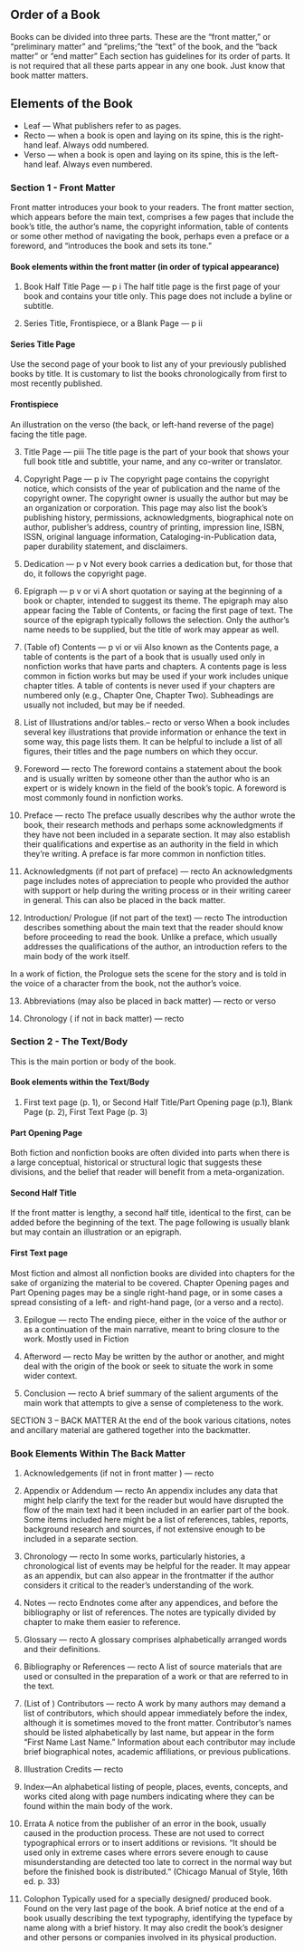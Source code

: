 ## Order of a Book
Books can be divided into three parts. These are the “front matter,” or “preliminary matter” and “prelims;”the “text” of the book, and the “back matter” or “end matter” Each section has guidelines for its order of parts. It is not required that all these parts appear in any one book. Just know that book matter matters.

## Elements of the Book

* Leaf — What publishers refer to as pages.
* Recto — when a book is open and laying on its spine, this is the right-hand leaf. Always odd numbered.
* Verso — when a book is open and laying on its spine, this is the left-hand leaf. Always even numbered.

### Section 1 - Front Matter
Front matter introduces your book to your readers. The front matter section, which appears before the main text, comprises a few pages that include the book’s title, the author’s name, the copyright information, table of contents or some other method of navigating the book,  perhaps even a preface or a foreword, and “introduces the book and sets its tone.”

#### Book elements within the front matter (in order of typical appearance)
1. Book Half Title Page — p i
The half title page is the first page of your book and contains your title only. This page does not include a byline or subtitle.

2. Series Title, Frontispiece, or a Blank Page — p ii

#### Series Title Page
Use the second page of your book to list any of your previously published books by title. It is customary to list the books chronologically from first to most recently published.

#### Frontispiece
An illustration on the verso (the back, or left-hand reverse of the page) facing the title page.

3. Title Page — piii
The title page is the part of your book that shows your full book title and subtitle, your name, and any co-writer or translator.

4. Copyright Page — p iv
The copyright page contains the copyright notice, which consists of the year of publication and the name of the copyright owner. The copyright owner is usually the author but may be an organization or corporation. This page may also list the book’s publishing history, permissions, acknowledgments, biographical note on author, publisher’s address, country of printing, impression line, ISBN, ISSN, original language information, Cataloging-in-Publication data, paper durability statement, and disclaimers.

5. Dedication — p v
Not every book carries a dedication but, for those that do, it follows the copyright page.

6. Epigraph — p v or vi
A short quotation or saying at the beginning of a book or chapter, intended to suggest its theme. The epigraph may also appear facing the Table of Contents, or facing the first page of text. The source of the epigraph typically follows the selection. Only the author’s name needs to be supplied, but the title of work may appear as well.

7. (Table of) Contents — p vi or vii
Also known as the Contents page, a table of contents is the part of a book that is usually used only in nonfiction works that have parts and chapters. A contents page is less common in fiction works but may be used if your work includes unique chapter titles. A table of contents is never used if your chapters are numbered only (e.g., Chapter One, Chapter Two). Subheadings are usually not included, but may be if needed.

8. List of Illustrations and/or tables.– recto or verso
When a book includes several key illustrations that provide information or enhance the text in some way, this page lists them. It can be helpful to include a list of all figures, their titles and the page numbers on which they occur.

9. Foreword — recto
The foreword contains a statement about the book and is usually written by someone other than the author who is an expert or is widely known in the field of the book’s topic. A foreword is most commonly found in nonfiction works.

10. Preface — recto
The preface usually describes why the author wrote the book, their research methods and perhaps some acknowledgments if they have not been included in a separate section. It may also establish their qualifications and expertise as an authority in the field in which they’re writing. A preface is far more common in nonfiction titles.

11. Acknowledgments (if not part of preface) — recto
An acknowledgments page includes notes of appreciation to people who provided the author with support or help during the writing process or in their writing career in general. This can also be placed in the back matter.

12. Introduction/ Prologue (if not part of the text) — recto
The introduction describes something about the main text that the reader should know before proceeding to read the book. Unlike a preface, which usually addresses the qualifications of the author, an introduction refers to the main body of the work itself.

In a work of fiction, the Prologue sets the scene for the story and is told in the voice of a character from the book, not the author’s voice.

13. Abbreviations (may also be placed in back matter) — recto or verso

14. Chronology ( if not in back matter)  — recto

### Section 2 - The Text/Body
This is the main portion or body of the book.

#### Book elements within the Text/Body
1. First text page (p. 1), or Second Half Title/Part Opening page (p.1), Blank Page (p. 2), First Text Page (p. 3)

#### Part Opening Page
Both fiction and nonfiction books are often divided into parts when there is a large conceptual, historical or structural logic that suggests these divisions, and the belief that reader will benefit from a meta-organization.

#### Second Half Title
If the front matter is lengthy, a second half title, identical to the first, can be added before the beginning of the text. The page following is usually blank but may contain an illustration or an epigraph.

#### First Text  page
Most fiction and almost all nonfiction books are divided into chapters for the sake of organizing the material to be covered. Chapter Opening pages and Part Opening pages may be a single right-hand page, or in some cases a spread consisting of a left- and right-hand page, (or a verso and a recto).

3. Epilogue — recto
The ending piece, either in the voice of the author or as a continuation of the main narrative, meant to bring closure to the work. Mostly used in Fiction

4. Afterword — recto
May be written by the author or another, and might deal with the origin of the book or seek to situate the work in some wider context.

4. Conclusion — recto
A brief summary of the salient arguments of the main work that attempts to give a sense of completeness to the work.

SECTION 3 – BACK MATTER
At the end of the book various citations, notes and ancillary material are gathered together into the backmatter.

### Book Elements Within The Back Matter
1. Acknowledgements (if not in front matter ) — recto

2. Appendix or Addendum — recto
An appendix includes any data that might help clarify the text for the reader but would have disrupted the flow of the main text had it been included in an earlier part of the book. Some items included here might be a list of references, tables, reports, background research and sources, if not extensive enough to be included in a separate section.

3. Chronology — recto
In some works, particularly histories, a chronological list of events may be helpful for the reader. It may appear as an appendix, but can also appear in the frontmatter if the author considers it critical to the reader’s understanding of the work.

4. Notes — recto
Endnotes come after any appendices, and before the bibliography or list of references. The notes are typically divided by chapter to make them easier to reference.

5. Glossary — recto
A glossary comprises alphabetically arranged words and their definitions.

6. Bibliography or References — recto
A list of source materials that are used or consulted in the preparation of a work or that are referred to in the text.

7. (List of ) Contributors — recto
A work by many authors may demand a list of contributors, which should appear immediately before the index, although it is sometimes moved to the front matter. Contributor’s names should be listed alphabetically by last name, but appear in the form “First Name Last Name.” Information about each contributor may include brief biographical notes, academic affiliations, or previous publications.

8. Illustration Credits — recto

9. Index—An alphabetical listing of people, places, events, concepts, and works cited along with page numbers indicating where they can be found within the main body of the work.

10. Errata
A notice from the publisher of an error in the book, usually caused in the production process. These are not used to correct typographical errors or to insert additions or revisions. “It should be used only in extreme cases where errors severe enough to cause  misunderstanding are detected too late to correct in the normal way but before the finished book is distributed.” (Chicago Manual of Style, 16th ed.  p. 33)

11. Colophon
Typically used for a specially designed/ produced book. Found on the very last page of the book. A brief notice at the end of a book usually describing the text typography, identifying the typeface by name along with a brief history. It may also credit the book’s designer and other persons or companies involved in its physical production.


